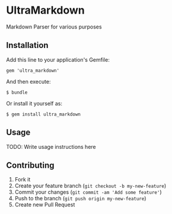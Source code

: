 # UltraMarkdown

Markdown Parser for various purposes

## Installation

Add this line to your application's Gemfile:

    gem 'ultra_markdown'

And then execute:

    $ bundle

Or install it yourself as:

    $ gem install ultra_markdown

## Usage

TODO: Write usage instructions here

## Contributing

1. Fork it
2. Create your feature branch (`git checkout -b my-new-feature`)
3. Commit your changes (`git commit -am 'Add some feature'`)
4. Push to the branch (`git push origin my-new-feature`)
5. Create new Pull Request
